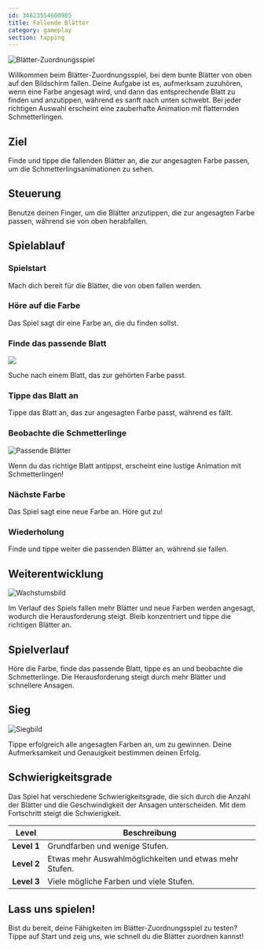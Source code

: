 ```yaml
---
id: 34823554600985
title: Fallende Blätter
category: gameplay
section: tapping
---
```

![Blätter-Zuordnungsspiel](https://help.studycat.com/hc/article_attachments/34975872015385)

Willkommen beim Blätter-Zuordnungsspiel, bei dem bunte Blätter von oben auf den Bildschirm fallen. Deine Aufgabe ist es, aufmerksam zuzuhören, wenn eine Farbe angesagt wird, und dann das entsprechende Blatt zu finden und anzutippen, während es sanft nach unten schwebt. Bei jeder richtigen Auswahl erscheint eine zauberhafte Animation mit flatternden Schmetterlingen.

## Ziel

Finde und tippe die fallenden Blätter an, die zur angesagten Farbe passen, um die Schmetterlingsanimationen zu sehen.

## Steuerung

Benutze deinen Finger, um die Blätter anzutippen, die zur angesagten Farbe passen, während sie von oben herabfallen.

## Spielablauf

### Spielstart

Mach dich bereit für die Blätter, die von oben fallen werden.

### Höre auf die Farbe

Das Spiel sagt dir eine Farbe an, die du finden sollst.

### Finde das passende Blatt

![](https://help.studycat.com/hc/article_attachments/34823542330905)

Suche nach einem Blatt, das zur gehörten Farbe passt.

### Tippe das Blatt an

Tippe das Blatt an, das zur angesagten Farbe passt, während es fällt.

### Beobachte die Schmetterlinge

![Passende Blätter](https://help.studycat.com/hc/article_attachments/34975872017177)

Wenn du das richtige Blatt antippst, erscheint eine lustige Animation mit Schmetterlingen!

### Nächste Farbe

Das Spiel sagt eine neue Farbe an. Höre gut zu!

### Wiederholung

Finde und tippe weiter die passenden Blätter an, während sie fallen.

## Weiterentwicklung

![Wachstumsbild](https://help.studycat.com/hc/article_attachments/34918104076185)

Im Verlauf des Spiels fallen mehr Blätter und neue Farben werden angesagt, wodurch die Herausforderung steigt. Bleib konzentriert und tippe die richtigen Blätter an.

## Spielverlauf

Höre die Farbe, finde das passende Blatt, tippe es an und beobachte die Schmetterlinge. Die Herausforderung steigt durch mehr Blätter und schnellere Ansagen.

## Sieg

![Siegbild](https://help.studycat.com/hc/article_attachments/34918075320217)

Tippe erfolgreich alle angesagten Farben an, um zu gewinnen. Deine Aufmerksamkeit und Genauigkeit bestimmen deinen Erfolg.

## Schwierigkeitsgrade

Das Spiel hat verschiedene Schwierigkeitsgrade, die sich durch die Anzahl der Blätter und die Geschwindigkeit der Ansagen unterscheiden. Mit dem Fortschritt steigt die Schwierigkeit.

| Level | Beschreibung |
| --- | --- |
| **Level&nbsp;1** | Grundfarben und wenige Stufen. |
| **Level&nbsp;2** | Etwas mehr Auswahlmöglichkeiten und etwas mehr Stufen. |
| **Level&nbsp;3** | Viele mögliche Farben und viele Stufen. |

## Lass uns spielen!

Bist du bereit, deine Fähigkeiten im Blätter-Zuordnungsspiel zu testen? Tippe auf Start und zeig uns, wie schnell du die Blätter zuordnen kannst!


